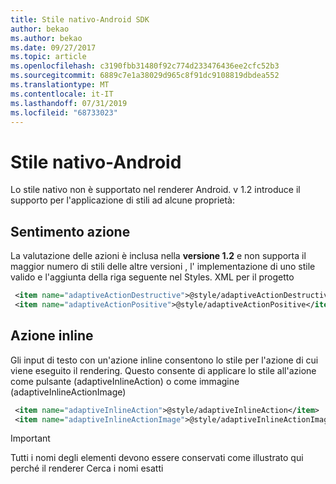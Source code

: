 ```yaml
---
title: Stile nativo-Android SDK
author: bekao
ms.author: bekao
ms.date: 09/27/2017
ms.topic: article
ms.openlocfilehash: c3190fbb31480f92c774d233476436ee2cfc52b3
ms.sourcegitcommit: 6889c7e1a38029d965c8f91dc9108819dbdea552
ms.translationtype: MT
ms.contentlocale: it-IT
ms.lasthandoff: 07/31/2019
ms.locfileid: "68733023"
---
```

# <a name="native-styling---android"></a>Stile nativo-Android

Lo stile nativo non è supportato nel renderer Android. v 1.2 introduce il supporto per l'applicazione di stili ad alcune proprietà:

## <a name="action-sentiment"></a>Sentimento azione

La valutazione delle azioni è inclusa nella **versione 1.2** e non supporta il maggior numero di stili delle altre versioni , l' implementazione di uno stile valido e l'aggiunta della riga seguente nel Styles. XML per il progetto

```styles.xml
 <item name="adaptiveActionDestructive">@style/adaptiveActionDestructive</item>
 <item name="adaptiveActionPositive">@style/adaptiveActionPositive</item>
```

## <a name="inline-action"></a>Azione inline

Gli input di testo con un'azione inline consentono lo stile per l'azione di cui viene eseguito il rendering. Questo consente di applicare lo stile all'azione come pulsante (adaptiveInlineAction) o come immagine (adaptiveInlineActionImage)

```styles.xml
 <item name="adaptiveInlineAction">@style/adaptiveInlineAction</item>
 <item name="adaptiveInlineActionImage">@style/adaptiveInlineActionImage</item>
```

> [!IMPORTANT]
> Tutti i nomi degli elementi devono essere conservati come illustrato qui perché il renderer Cerca i nomi esatti
